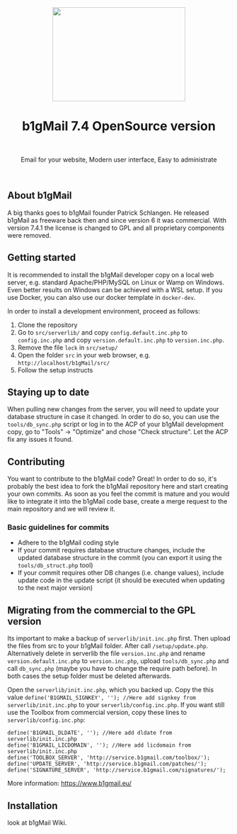 <div align="center">
  <a href="https://www.b1gmail.eu">
    <img width="300" height="212" src="https://www.b1gmail.eu/b1gmaillogo.png">
  </a>
  <br>
  <h1>b1gMail 7.4 OpenSource version</h1>
  <br>
  <p>
    Email for your website, Modern user interface, Easy to administrate
  </p>
  <br>
</div>

## About b1gMail
A big thanks goes to b1gMail founder Patrick Schlangen. He released b1gMail as freeware back then and since version 6 it was commercial. With version 7.4.1 the license is changed to GPL and all proprietary components were removed.

## Getting started
It is recommended to install the b1gMail developer copy on a local web server,
e.g. standard Apache/PHP/MySQL on Linux or Wamp on Windows. Even better results
on Windows can be achieved with a WSL setup. If you use Docker, you can also 
use our docker template in `docker-dev`.

In order to install a development environment, proceed as follows:
1. Clone the repository
2. Go to `src/serverlib/` and copy `config.default.inc.php` to `config.inc.php` and copy `version.default.inc.php` to `version.inc.php`.
3. Remove the file `lock` in `src/setup/`
4. Open the folder `src` in your web browser, e.g. `http://localhost/b1gMail/src/`
5. Follow the setup instructs

## Staying up to date
When pulling new changes from the server, you will need to update your database
structure in case it changed. In order to do so, you can use the `tools/db_sync.php`
script or log in to the ACP of your b1gMail development copy, go to "Tools" -> "Optimize" 
and chose "Check structure". Let the ACP fix any issues it found.

## Contributing
You want to contribute to the b1gMail code? Great! In order to do so, it's
probably the best idea to fork the b1gMail repository here and start creating your own commits. 
As soon as you feel the commit is mature and you would like to integrate it into the b1gMail code base, 
create a merge request to the main repository and we will review it.

### Basic guidelines for commits
* Adhere to the b1gMail coding style
* If your commit requires database structure changes, include the updated database
  structure in the commit (you can export it using the `tools/db_struct.php` tool)
* If your commit requires other DB changes (i.e. change values), include update code
  in the update script (it should be executed when updating to the next major version)

## Migrating from the commercial to the GPL version
Its important to make a backup of `serverlib/init.inc.php` first. Then upload the files from src to your b1gMail folder. After call `/setup/update.php`.
Alternatively delete in serverlib the file `version.inc.php` and rename `version.default.inc.php` to `version.inc.php`, upload `tools/db_sync.php` and 
call `db_sync.php` (maybe you have to change the require path before). In both cases the setup folder must be deleted afterwards.

Open the `serverlib/init.inc.php`, which you backed up. Copy the this value `define('B1GMAIL_SIGNKEY', ''); //Here add signkey from serverlib/init.inc.php` 
to your `serverlib/config.inc.php`. If you want still use the Toolbox from commercial version, copy these lines to `serverlib/config.inc.php`:

`define('B1GMAIL_DLDATE', ''); //Here add dldate from serverlib/init.inc.php`  
`define('B1GMAIL_LICDOMAIN', ''); //Here add licdomain from serverlib/init.inc.php`  
`define('TOOLBOX_SERVER', 'http://service.b1gmail.com/toolbox/');`  
`define('UPDATE_SERVER', 'http://service.b1gmail.com/patches/');`  
`define('SIGNATURE_SERVER', 'http://service.b1gmail.com/signatures/');`  

More information: https://www.b1gmail.eu/
## Installation
look at b1gMail Wiki.